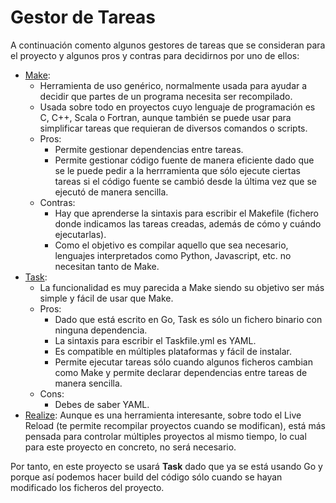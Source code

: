 # Gestor de Tareas

A continuación comento algunos gestores de tareas que se consideran para el proyecto y algunos pros y contras para decidirnos por uno de ellos:

 - [Make](https://makefiletutorial.com/):
     - Herramienta de uso genérico, normalmente usada para ayudar a decidir que partes de un programa necesita ser recompilado.
     - Usada sobre todo en proyectos cuyo lenguaje de programación es C, C++, Scala o Fortran, aunque también se puede usar para simplificar tareas que requieran de diversos comandos o scripts.
     - Pros:
          - Permite gestionar dependencias entre tareas.
          - Permite gestionar código fuente de manera eficiente dado que se le puede pedir a la herrramienta que sólo ejecute ciertas tareas si el código fuente se cambió desde la última vez que se ejecutó de manera sencilla.
     - Contras:
          - Hay que aprenderse la sintaxis para escribir el Makefile (fichero donde indicamos las tareas creadas, además de cómo y cuándo ejecutarlas).
          - Como el objetivo es compilar aquello que sea necesario, lenguajes interpretados como Python, Javascript, etc. no necesitan tanto de Make.
- [Task](https://taskfile.dev/):
     - La funcionalidad es muy parecida a Make siendo su objetivo ser más simple y fácil de usar que Make.
     - Pros:
          - Dado que está escrito en Go, Task es sólo un fichero binario con ninguna dependencia.
          - La sintaxis para escribir el Taskfile.yml es YAML.
          - Es compatible en múltiples plataformas y fácil de instalar.
          - Permite ejecutar tareas sólo cuando algunos ficheros cambian como Make y permite declarar dependencias entre tareas de manera sencilla.
     - Cons:
          - Debes de saber YAML.
- [Realize](https://github.com/oxequa/realize): Aunque es una herramienta interesante, sobre todo el Live Reload (te permite recompilar proyectos cuando se modifican), está más pensada para controlar múltiples proyectos al mismo tiempo, lo cual para este proyecto en concreto, no será necesario.

Por tanto, en este proyecto se usará **Task** dado que ya se está usando Go y porque así podemos hacer build del código sólo cuando se hayan modificado los ficheros del proyecto. 
